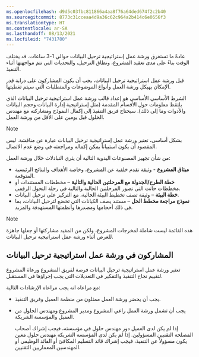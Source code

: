 ```yaml
---
ms.openlocfilehash: d9d5c03fbc811866a4aa8f76a64ded674f2c2b40
ms.sourcegitcommit: 8773c31cceaa4d9a36c62c964a2b414c6e0656f3
ms.translationtype: HT
ms.contentlocale: ar-SA
ms.lasthandoff: 08/13/2021
ms.locfileid: "7431780"
---
```

عادةً ما تستغرق ورشة عمل إستراتيجية ترحيل البيانات حوالي 1-3 ساعات. قد يختلف الوقت بناءً على مدى تعقيد المشروع، ونطاق الترحيل، والتحديات التي تتم مواجهتها أثناء التنفيذ.

قبل ورشة عمل استراتيجية ترحيل البيانات، يجب أن يكون المشاركون على دراية قدر الإمكان بهيكل ورشة العمل وأنواع الموضوعات والمتطلبات التي سيتم تغطيتها.

الشرط الأساسي الأساسي هو إعداد قالب ورشة عمل استراتيجية ترحيل البيانات الذي يلتقط معلومات حول الأقسام المقدمة (مثل إستراتيجية إدارة البيانات وحجم البيانات والأدوات وما إلى ذلك). سيحتاج فريق التنفيذ إلى إكمال النموذج ومشاركته مع مهندس الحلول قبل يومين على الأقل من ورشة العمل.

> [!NOTE]
> بشكل أساسي، تعتبر ورشة عمل إستراتيجية ترحيل البيانات عبارة عن مناقشة. ليس المقصود أن يكون استبياناً يمكن إكماله ومراجعته في وضع عدم الاتصال.

من شأن تجهيز المصنوعات اليدوية التالية أن يثري التبادلات خلال ورشة العمل:

- **ميثاق المشروع** - وثيقة تقدم خلفية عن المشروع، وخاصة الأهداف والنتائج الرئيسية المتوقعة.
- **خطة الطرح/الجدولة مع المرحلتين الحالية والتالية** – مخططات المستندات أو مخططات جانت التي تصور المرحلتين الحالية والتالية في رحلة التحول الرقمي.
- **خطة البيئة** – وثيقة تصف تخطيط البيئة الحالية، مع التركيز على ترحيل البيانات.
- **نموذج مراجعة مخطط الحل** – مستند يصف الكيانات التي تخضع لترحيل البيانات، بما في ذلك أحجامها ومصدرها وأنظمتها المستهدفة والمزيد.

> [!NOTE] 
> هذه القائمة ليست شاملة لمخرجات المشروع، ولكن من المفيد مشاركتها أو جعلها جاهزة للعرض أثناء ورشة عمل استراتيجية ترحيل البيانات.

## <a name="data-migration-strategy-workshop-participants"></a>المشاركون في ورشة عمل استراتيجية ترحيل البيانات
تعتبر ورشة عمل استراتيجية ترحيل البيانات فرصة لفريق المشروع ورعاة المشروع لتقييم نجاح التنفيذ والتفكير في التعديلات التي يجب إجراؤها في المستقبل.

مع مراعاه انه يجب مراعاه الإرشادات التالية:

- يجب أن يحضر ورشة العمل ممثلون من منظمة العميل وفريق التنفيذ.
- يجب أن تشمل ورشة العمل راعي المشروع ومدير المشروع ومهندس الحلول من العميل والمؤسسة الشريكة.

    إذا لم يكن لدى العميل دور مهندس حلول في مؤسسته، فيجب إشراك أصحاب المصلحة التقنيين المسؤولين. إذا لم يكن لدى المؤسسة الشريكة مهندس حلول معين يكون مسؤولاً عن التنفيذ، فيجب إشراك قائد التسليم المكافئ أو القائد الوظيفي أو المهندسين المعماريين التقنيين.
